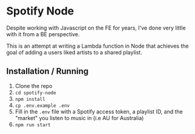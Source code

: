 # Spotify Node

Despite working with Javascript on the FE for years, I've done very little with it from a BE perspective.

This is an attempt at writing a Lambda function in Node that achieves the goal of adding a users liked artists to a 
shared playlist.

## Installation / Running

1. Clone the repo
2. `cd spotify-node`
3. `npm install`
4. `cp .env.example .env`
5. Fill in the `.env` file with a Spotify access token, a playlist ID, and the "market" you listen to music in (i.e AU for Australia)
6. `npm run start`
